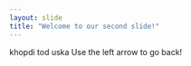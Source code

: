 ```yaml
---
layout: slide
title: "Welcome to our second slide!"
---
```

khopdi tod uska
Use the left arrow to go back!
